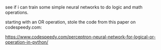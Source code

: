 see if i can train some simple neural networks to do logic and math operations.

starting with an OR operation, stole the code from this paper on codespeedy.com:

 https://www.codespeedy.com/perceptron-neural-network-for-logical-or-operation-in-python/
